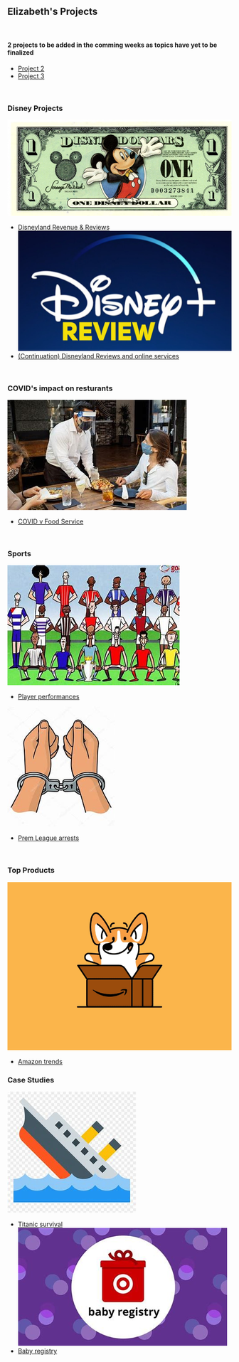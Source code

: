 ## Elizabeth's Projects 
<br>

#### 2 projects to be added in the comming weeks as topics have yet to be finalized
- [Project 2]()
- [Project 3]()
<br>

### Disney Projects
[<img src="images/disney.jpg?raw=true"/>](https://github.com/esanch/DisneyRevenue)
- [Disneyland Revenue & Reviews](https://github.com/esanch/DisneyRevenue)
[<img src="images/disReview.jpg?raw=true"/>](https://github.com/esanch/DisneyReviews)
- [(Continuation) Disneyland Reviews and online services](https://github.com/esanch/DisneyReviews)

<br>

### COVID's impact on resturants 
[<img src="images/food.jpg?raw=true"/>](https://github.com/esanch/covidResturants)
- [COVID v Food Service](https://github.com/esanch/covidResturants)

<br>

### Sports
[<img src="images/players.jpg?raw=true"/>](https://github.com/esanch/premPlayers)
- [Player performances](https://github.com/esanch/premPlayers)

[<img src="images/prem.jpg?raw=true"/>](https://github.com/esanch/premArrest)
- [Prem League arrests](https://github.com/esanch/premArrest)

<br>

### Top Products
[<img src="images/amazon.jpg?raw=true"/>](https://github.com/esanch/amazonTrends)
- [Amazon trends](https://github.com/esanch/amazonTrends)

### Case Studies
[<img src="images/titanic.jpg?raw=true"/>](https://github.com/esanch/titanic)
- [Titanic survival](https://github.com/esanch/titanic)
[<img src="images/baby.jpg?raw=true"/>](https://github.com/esanch/babyTarger)
- [Baby registry ](https://github.com/esanch/babyTarget)
